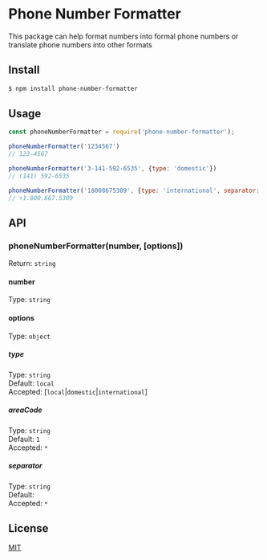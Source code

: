 # Phone Number Formatter

This package can help format numbers into formal phone numbers or translate phone numbers into other formats

## Install

```bash
$ npm install phone-number-formatter
```

## Usage

```js
const phoneNumberFormatter = require('phone-number-formatter');

phoneNumberFormatter('1234567')
// 123-4567

phoneNumberFormatter('3-141-592-6535', {type: 'domestic'})
// (141) 592-6535

phoneNumberFormatter('18008675309', {type: 'international', separator: '.'})
// +1.800.867.5309
```


## API

### phoneNumberFormatter(number, [options])
Return: `string`

#### number
Type: `string`

#### options
Type: `object`

##### type
Type: `string`<br>
Default: `local`<br>
Accepted: [`local`|`domestic`|`international`]

##### areaCode
Type: `string`<br>
Default: `1`<br>
Accepted: `*`

##### separator
Type: `string`<br>
Default: ` `<br>
Accepted: `*`

## License

[MIT](https://github.com/drewthoennes/phone-number-formatter/blob/master/license)
